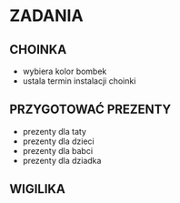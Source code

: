 # ZADANIA

## CHOINKA
- wybiera kolor bombek
- ustala termin instalacji choinki
## PRZYGOTOWAĆ PREZENTY
- prezenty dla taty
- prezenty dla dzieci
- prezenty dla babci
- prezenty dla dziadka
## WIGILIKA
